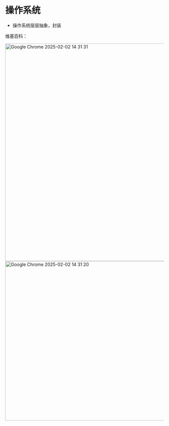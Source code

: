 # 操作系统

- 操作系统层层抽象，封装

维基百科：


<img width="689" alt="Google Chrome 2025-02-02 14 31 31" src="https://github.com/user-attachments/assets/8043f469-06a3-4adb-97dd-5dc821f70a3e" />

<img width="505" alt="Google Chrome 2025-02-02 14 31 20" src="https://github.com/user-attachments/assets/1e9fc884-905d-48e3-a448-03e20996c1fc" />



